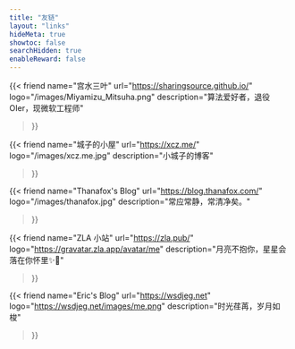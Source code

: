 ```yaml
---
title: "友链"
layout: "links"
hideMeta: true
showtoc: false
searchHidden: true
enableReward: false
---
```


{{< friend 
	name="宫水三叶" 
	url="https://sharingsource.github.io/"	
	logo="/images/Miyamizu_Mitsuha.png"
	description="算法爱好者，退役 OIer，现微软工程师"
>}}

{{< friend 
	name="城子的小屋"
	url="https://xcz.me/"
	logo="/images/xcz.me.jpg"
	description="小城子的博客"
>}}

{{< friend 
	name="Thanafox's Blog"
	url="https://blog.thanafox.com/"
	logo="/images/thanafox.jpg"
	description="常应常静，常清净矣。"
>}}

{{< friend 
	name="ZLA 小站"
	url="https://zla.pub/"
	logo="https://gravatar.zla.app/avatar/me"
	description="月亮不抱你，星星会落在你怀里✨🌙"
>}}

{{< friend 
	name="Eric's Blog"
	url="https://wsdjeg.net"
	logo="https://wsdjeg.net/images/me.png"
	description="时光荏苒，岁月如梭"
>}}